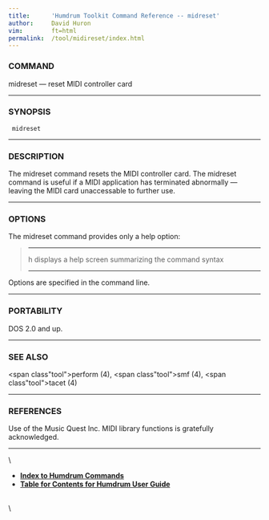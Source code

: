 ```yaml
---
title:		'Humdrum Toolkit Command Reference -- midreset'
author:		David Huron
vim:		ft=html
permalink:	/tool/midireset/index.html
---
```



### COMMAND

<span class="tool">midreset</span> &mdash; reset MIDI controller card

------------------------------------------------------------------------

### SYNOPSIS

` midreset`

------------------------------------------------------------------------

### DESCRIPTION

The <span class="tool">midreset</span> command resets the MIDI controller card. The
<span class="tool">midreset</span> command is useful if a MIDI application has terminated
abnormally &mdash; leaving the MIDI card unaccessable to further use.

------------------------------------------------------------------------

### OPTIONS

The <span class="tool">midreset</span> command provides only a help option:

>   -------- -------------------------------------------------------
>   <span class="option">h</span>   displays a help screen summarizing the command syntax
>   -------- -------------------------------------------------------
>
Options are specified in the command line.

------------------------------------------------------------------------

### PORTABILITY

DOS 2.0 and up.

------------------------------------------------------------------------

### SEE ALSO

<span class"tool">perform</span> (4), <span class"tool">smf</span> (4),
<span class"tool">tacet</span> (4)

------------------------------------------------------------------------

### REFERENCES

Use of the Music Quest Inc. MIDI library functions is gratefully
acknowledged.

------------------------------------------------------------------------

\

-   [**Index to Humdrum Commands**](../commands.toc.html)
-   [**Table for Contents for Humdrum User Guide**](../guide.toc.html)

\
\
